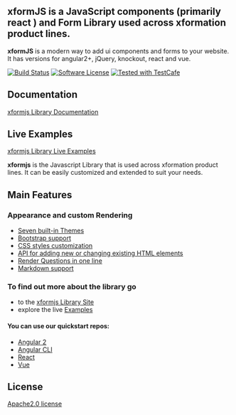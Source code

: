 ## **xformJS** is a JavaScript components (primarily react ) and Form Library used across xformation product lines.

**xformJS** is a modern way to add ui components and forms to your website. It has versions for angular2+, jQuery, knockout, react and vue.

[![Build Status](https://travis-ci.org/xformation/xformjs.svg?branch=master)](https://travis-ci.org/xformjs/xformjs) [![Software License](https://github.com/xformation/xformjs/blob/master/LICENSE)](LICENSE)
<a href="https://github.com/DevExpress/testcafe">
<img alt="Tested with TestCafe" src="https://img.shields.io/badge/tested%20with-TestCafe-2fa4cf.svg">
</a>

## Documentation

[xformjs Library Documentation](https://xformjs.io/Documentation/Library/)

## Live Examples

[xformjs Library Live Examples](https://xformjs.io/Examples/Library/)


**xformjs** is the Javascript Library that is used across xformation product lines. It can be easily customized and extended to suit your needs.

## Main Features


### Appearance and custom Rendering

* [Seven built-in Themes](https://xformjs.io/Examples/Library/?id=darkblue-theme)
* [Bootstrap support](https://xformjs.io/Examples/Library/?id=bootstrap-theme)
* [CSS styles customization](https://xformjs.io/Examples/Library/?id=survey-cssclasses)
* [API for adding new or changing existing HTML elements](https://xformjs.io/Examples/Library/?id=survey-afterrender)
* [Render Questions in one line](https://xformjs.io/Examples/Library/?id=survey-startwithnewline)
* [Markdown support](https://xformjs.io/Examples/Library/?id=survey-markdown-radiogroup)


### To find out more about the library go

* to the [xformjs Library Site](https://xformjs.io/Library)
* explore the live [Examples](https://www.xformjs.io/Examples/Library)

#### You can use our quickstart repos:

* [Angular 2](https://github.com/xformjs/xformjs_angular_quickstart)
* [Angular CLI](https://github.com/xformjs/xformjs_angular_cli)
* [React](https://github.com/xformjs/xformjs_react_quickstart)
* [Vue](https://github.com/xformjs/xformjs_vue_quickstart)

## License

[Apache2.0 license](https://github.com/xformation/xformjs/blob/master/LICENSE)
